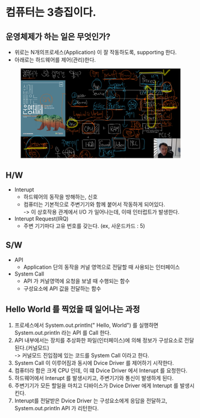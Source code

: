 # 컴퓨터는 3층집이다.

## 운영체제가 하는 일은 무엇인가?

* 위로는 N개의프로세스(Application) 이 잘 작동하도록, supporting 한다.
* 아래로는 하드웨어를 제어(관리)한다.

<figure><img src="../../.gitbook/assets/image (16).png" alt=""><figcaption></figcaption></figure>

## H/W

* Interupt
  * 하드웨어의 동작을 방해하는, 신호
  * 컴퓨터는 기본적으로 주변기기와 함께 붙어서 작동하게 되어있다.\
    \-> 이 상호작용 관계에서 I/O 가 일어나는데, 이때 인터럽트가 발생한다.
* Interupt Request(IRQ)
  * 주변 기기마다 고유 번호를 갖는다. (ex, 사운드카드 : 5)

## S/W

* API
  * Application 단의 동작을 커널 영역으로 전달할 때 사용되는 인터페이스
* System Call
  * API 가 커널영역에 요청을 보낼 때 수행되는 함수
  * 구성요소에 API 값을 전달하는 함수

## Hello World 를 찍었을 때 일어나는 과정

1. 프로세스에서 System.out.println(" Hello, World") 를 실행하면 System.out.println 라는 API 를 Call 한다.
2. API 내부에서는 장치를 추상화한 파일(인터페이스)에 의해 정보가 구성요소로 전달된다.(커널모드)\
   \-> 커널모드 진입점에 있는 코드를 System Call 이라고 한다.
3. System Call 이 이루어짐과 동시에 Dvice Driver 를 제어하기 시작한다.
4. 컴퓨터라 함은 크게 CPU 인데, 이 떄 Dvice Driver 에서 Interupt 를 요청한다.
5. 하드웨어에서 Interupt 를 발생시키고, 주변기기와 통신이 발생하게 된다.
6. 주변기기가 모든 할일을 마치고 디바이스가 Dvice Driver 에게 Interupt 를 발생시킨다.
7. Interupt를 전달받은 Dvice Driver 는 구성요소에게 응답을 전달하고, System.out.println API 가 리턴한다.
